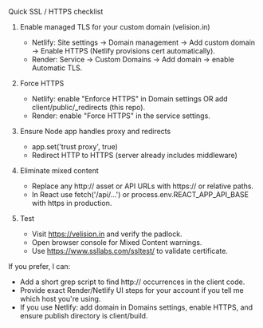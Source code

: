 Quick SSL / HTTPS checklist

1. Enable managed TLS for your custom domain (velision.in)
   - Netlify: Site settings → Domain management → Add custom domain → Enable HTTPS (Netlify provisions cert automatically).
   - Render: Service → Custom Domains → Add domain → enable Automatic TLS.

2. Force HTTPS
   - Netlify: enable "Enforce HTTPS" in Domain settings OR add client/public/_redirects (this repo).
   - Render: enable "Force HTTPS" in the service settings.

3. Ensure Node app handles proxy and redirects
   - app.set('trust proxy', true)
   - Redirect HTTP to HTTPS (server already includes middleware)

4. Eliminate mixed content
   - Replace any http:// asset or API URLs with https:// or relative paths.
   - In React use fetch('/api/...') or process.env.REACT_APP_API_BASE with https in production.

5. Test
   - Visit https://velision.in and verify the padlock.
   - Open browser console for Mixed Content warnings.
   - Use https://www.ssllabs.com/ssltest/ to validate certificate.

If you prefer, I can:
- Add a short grep script to find http:// occurrences in the client code.
- Provide exact Render/Netlify UI steps for your account if you tell me which host you're using.
- If you use Netlify: add domain in Domains settings, enable HTTPS, and ensure publish directory is client/build.
